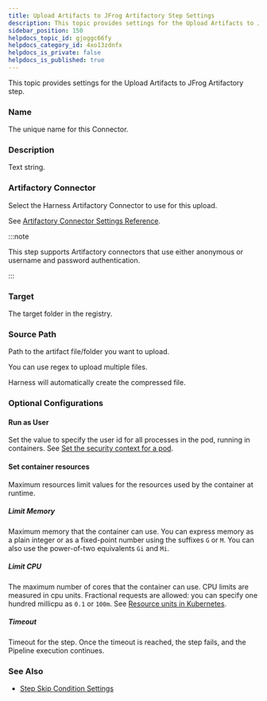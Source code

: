 ```yaml
---
title: Upload Artifacts to JFrog Artifactory Step Settings
description: This topic provides settings for the Upload Artifacts to JFrog Artifactory step. Name. The unique name for this Connector. Description. Text string. Artifactory Connector. Select the Harness Artifact…
sidebar_position: 150
helpdocs_topic_id: gjoggc66fy
helpdocs_category_id: 4xo13zdnfx
helpdocs_is_private: false
helpdocs_is_published: true
---
```


This topic provides settings for the Upload Artifacts to JFrog Artifactory step.

### Name

The unique name for this Connector.

### Description

Text string.

### Artifactory Connector

Select the Harness Artifactory Connector to use for this upload.

See [Artifactory Connector Settings Reference](../../platform/7_Connectors/ref-cloud-providers/artifactory-connector-settings-reference.md).

:::note

This step supports Artifactory connectors that use either anonymous or username and password authentication.

:::

### Target

The target folder in the registry.

### Source Path

Path to the artifact file/folder you want to upload.

You can use regex to upload multiple files.

Harness will automatically create the compressed file.

### Optional Configurations

#### Run as User

Set the value to specify the user id for all processes in the pod, running in containers. See [Set the security context for a pod](https://kubernetes.io/docs/tasks/configure-pod-container/security-context/#set-the-security-context-for-a-pod).

#### Set container resources

Maximum resources limit values for the resources used by the container at runtime.

##### Limit Memory

Maximum memory that the container can use. You can express memory as a plain integer or as a fixed-point number using the suffixes `G` or `M`. You can also use the power-of-two equivalents `Gi` and `Mi`.

##### Limit CPU

The maximum number of cores that the container can use. CPU limits are measured in cpu units. Fractional requests are allowed: you can specify one hundred millicpu as `0.1` or `100m`. See [Resource units in Kubernetes](https://kubernetes.io/docs/concepts/configuration/manage-resources-containers/#resource-units-in-kubernetes).

##### Timeout

Timeout for the step. Once the timeout is reached, the step fails, and the Pipeline execution continues.

### See Also

* [Step Skip Condition Settings](../../platform/8_Pipelines/w_pipeline-steps-reference/step-skip-condition-settings.md)

